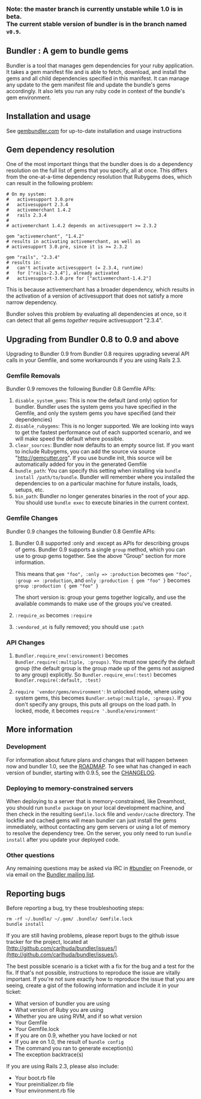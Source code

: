 ### Note: the master branch is currently unstable while 1.0 is in beta.<br>The current stable version of bundler is in the branch named `v0.9`.

## Bundler : A gem to bundle gems

Bundler is a tool that manages gem dependencies for your ruby application. It
takes a gem manifest file and is able to fetch, download, and install the gems
and all child dependencies specified in this manifest. It can manage any update
to the gem manifest file and update the bundle's gems accordingly. It also lets
you run any ruby code in context of the bundle's gem environment.

## Installation and usage

See [gembundler.com](http://gembundler.com) for up-to-date installation and usage instructions

## Gem dependency resolution

One of the most important things that the bundler does is do a
dependency resolution on the full list of gems that you specify, all
at once. This differs from the one-at-a-time dependency resolution that
Rubygems does, which can result in the following problem:

    # On my system:
    #   activesupport 3.0.pre
    #   activesupport 2.3.4
    #   activemerchant 1.4.2
    #   rails 2.3.4
    #
    # activemerchant 1.4.2 depends on activesupport >= 2.3.2

    gem "activemerchant", "1.4.2"
    # results in activating activemerchant, as well as
    # activesupport 3.0.pre, since it is >= 2.3.2

    gem "rails", "2.3.4"
    # results in:
    #   can't activate activesupport (= 2.3.4, runtime)
    #   for ["rails-2.3.4"], already activated
    #   activesupport-3.0.pre for ["activemerchant-1.4.2"]

This is because activemerchant has a broader dependency, which results
in the activation of a version of activesupport that does not satisfy
a more narrow dependency.

Bundler solves this problem by evaluating all dependencies at once,
so it can detect that all gems *together* require activesupport "2.3.4".

## Upgrading from Bundler 0.8 to 0.9 and above

Upgrading to Bundler 0.9 from Bundler 0.8 requires upgrading several
API calls in your Gemfile, and some workarounds if you are using Rails 2.3.

### Gemfile Removals

Bundler 0.9 removes the following Bundler 0.8 Gemfile APIs:

1. `disable_system_gems`: This is now the default (and only) option
   for bundler. Bundler uses the system gems you have specified
   in the Gemfile, and only the system gems you have specified
   (and their dependencies)
2. `disable_rubygems`: This is no longer supported. We are looking
   into ways to get the fastest performance out of each supported
   scenario, and we will make speed the default where possible.
3. `clear_sources`: Bundler now defaults to an empty source
   list. If you want to include Rubygems, you can add the source
   via source "http://gemcutter.org". If you use bundle init, this
   source will be automatically added for you in the generated
   Gemfile
4. `bundle_path`: You can specify this setting when installing
   via `bundle install /path/to/bundle`. Bundler will remember
   where you installed the dependencies to on a particular
   machine for future installs, loads, setups, etc.
5. `bin_path`: Bundler no longer generates binaries in the root
   of your app. You should use `bundle exec` to execute binaries
   in the current context.

### Gemfile Changes

Bundler 0.9 changes the following Bundler 0.8 Gemfile APIs:

1. Bundler 0.8 supported :only and :except as APIs for describing
   groups of gems. Bundler 0.9 supports a single `group` method,
   which you can use to group gems together. See the above "Group"
   section for more information.

   This means that `gem "foo", :only => :production` becomes
   `gem "foo", :group => :production`, and
   `only :production { gem "foo" }` becomes
   `group :production { gem "foo" }`

   The short version is: group your gems together logically, and
   use the available commands to make use of the groups you've
   created.

2. `:require_as` becomes `:require`

3. `:vendored_at` is fully removed; you should use `:path`

### API Changes

1. `Bundler.require_env(:environment)` becomes
   `Bundler.require(:multiple, :groups)`. You must
   now specify the default group (the default group is the
   group made up of the gems not assigned to any group)
   explicitly. So `Bundler.require_env(:test)` becomes
   `Bundler.require(:default, :test)`

2. `require 'vendor/gems/environment'`: In unlocked
   mode, where using system gems, this becomes
   `Bundler.setup(:multiple, :groups)`. If you don't
   specify any groups, this puts all groups on the load
   path. In locked, mode, it becomes `require '.bundle/environment'`

## More information

### Development

For information about future plans and changes that will happen between now and bundler 1.0, see the [ROADMAP](http://github.com/carlhuda/bundler/blob/master/ROADMAP.md). To see what has changed in each version of bundler, starting with 0.9.5, see the [CHANGELOG](http://github.com/carlhuda/bundler/blob/master/CHANGELOG.md).

### Deploying to memory-constrained servers

When deploying to a server that is memory-constrained, like Dreamhost, you should run `bundle package` on your local development machine, and then check in the resulting `Gemfile.lock` file and `vendor/cache` directory. The lockfile and cached gems will mean bundler can just install the gems immediately, without contacting any gem servers or using a lot of memory to resolve the dependency tree. On the server, you only need to run `bundle install` after you update your deployed code.

### Other questions

Any remaining questions may be asked via IRC in [#bundler](irc://irc.freenode.net/bundler) on Freenode, or via email on the [Bundler mailing list](http://groups.google.com/group/ruby-bundler).

## Reporting bugs

Before reporting a bug, try these troubleshooting steps:

    rm -rf ~/.bundle/ ~/.gem/ .bundle/ Gemfile.lock
    bundle install

If you are still having problems, please report bugs to the github issue tracker for the project, located at [http://github.com/carlhuda/bundler/issues/](http://github.com/carlhuda/bundler/issues/).

The best possible scenario is a ticket with a fix for the bug and a test for the fix. If that's not possible, instructions to reproduce the issue are vitally important. If you're not sure exactly how to reproduce the issue that you are seeing, create a gist of the following information and include it in your ticket:

  - What version of bundler you are using
  - What version of Ruby you are using
  - Whether you are using RVM, and if so what version
  - Your Gemfile
  - Your Gemfile.lock
  - If you are on 0.9, whether you have locked or not
  - If you are on 1.0, the result of `bundle config`
  - The command you ran to generate exception(s)
  - The exception backtrace(s)

If you are using Rails 2.3, please also include:

  - Your boot.rb file
  - Your preinitializer.rb file
  - Your environment.rb file
